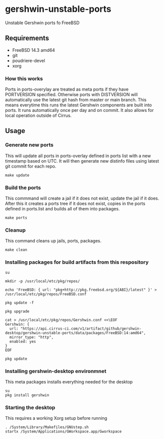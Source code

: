 # gershwin-unstable-ports
Unstable Gershwin ports fo FreeBSD

## Requirements

* FreeBSD 14.3 amd64
* git
* poudriere-devel
* xorg


### How this works

Ports in ports-overylay are treated as meta ports if they have PORTVERSION specified.  Otherwise ports with DISTVERSION will automatically use the latest git hash from master or main branch.  This means everytime this runs the latest Gershwin components are built into ports.  It runs automatically once per day and on commit.  It also allows for local operation outside of Cirrus.

## Usage

### Generate new ports
This will update all ports in ports-overlay defined in ports list with a new timestamp based on UTC.  It will then generate new distinfo files using latest git commit for each repo.

```
make update
```

### Build the ports
This commmand will create a jail if it does not exist, update the jail if it does.  After this it creates a ports tree if it does not exist, copies in the ports defined in ports.list and builds all of them into packages.

```
make ports
```

### Cleanup
This command cleans up jails, ports, packages.

```
make clean
```


### Installing packages for build artifacts from this respository

```
su

mkdir -p /usr/local/etc/pkg/repos/

echo 'FreeBSD: { url: "pkg+http://pkg.freebsd.org/${ABI}/latest" }' > /usr/local/etc/pkg/repos/FreeBSD.conf

pkg update -f

pkg upgrade

cat > /usr/local/etc/pkg/repos/Gershwin.conf <<\EOF
Gershwin: {
  url: "https://api.cirrus-ci.com/v1/artifact/github/gershwin-desktop/gershwin-unstable-ports/data/packages/FreeBSD:14:amd64",
  mirror_type: "http",
  enabled: yes
}
EOF

pkg update
```

### Installing gershwin-desktop environmnet
This meta packages installs everything needed for the desktop

```
su
pkg install gershwin
```

### Starting the desktop
This requires a working Xorg setup before running

```
. /System/Library/Makefiles/GNUstep.sh
startx /System/Applications/GWorkspace.app/Gworkspace
```
